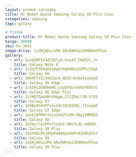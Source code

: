 ```yaml
---
layout: produk-casinghp
title: Mr Robot Quote Samsung Galaxy S9 Plus Case
categories: samsung
tags: galaxy

# Produk
product-title: Mr Robot Quote Samsung Galaxy S9 Plus Case
harga: 90000
sku: hn-3641
image-drive: 1a2NjADscaPb-G0uEWhUai36N6Hedfhuo
gallery:
  - url: 1Lx030P1V4ZC5Dlyb_hox4T_IkkR2v_Jn
    title: Galaxy Note 8
  - url: 1lGm2FtK5w6djBgOnXgKO0e1SSPhjtSgI
    title: Galaxy S6
  - url: 1RK4FlYZc3db2acA_WAZS-Dv6efp2zqxQ
    title: Galaxy S6 Edge
  - url: 1rX3XsZUARWeKE_LhpGFOurU4HvP8XktC
    title: Galaxy S6 Edge Plus
  - url: 1ztHD75pwhBvYHqgm_1TCZDeLlZR-VlS5
    title: Galaxy S7
  - url: 1m9BeXhVUFFcni24sT83S8GBi_TZzwqeE
    title: Galaxy S7 Edge
  - url: 1pxEobPM9tYsxzxOU2YxVM-49gj5MMQEQ
    title: Galaxy S8
  - url: 1S7mzrle3PPnftsUhI-HMzTL4G_mGMZR_
    title: Galaxy S8 Plus
  - url: 1GXYb6LPKJZUpP4dQ4pzm9Pt93b8hZYiY
    title: Galaxy S9
  - url: 1a2NjADscaPb-G0uEWhUai36N6Hedfhuo
    title: Galaxy S9 Plus
---
```

